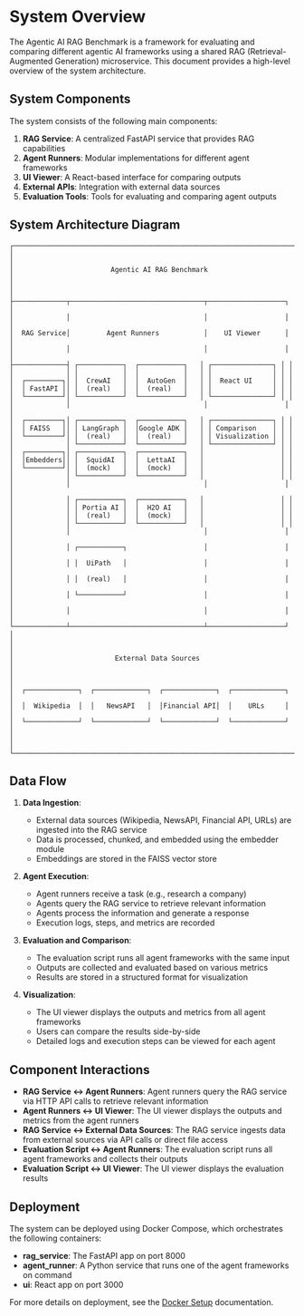 # System Overview

The Agentic AI RAG Benchmark is a framework for evaluating and comparing different agentic AI frameworks using a shared RAG (Retrieval-Augmented Generation) microservice. This document provides a high-level overview of the system architecture.

## System Components

The system consists of the following main components:

1. **RAG Service**: A centralized FastAPI service that provides RAG capabilities
2. **Agent Runners**: Modular implementations for different agent frameworks
3. **UI Viewer**: A React-based interface for comparing outputs
4. **External APIs**: Integration with external data sources
5. **Evaluation Tools**: Tools for evaluating and comparing agent outputs

## System Architecture Diagram

```
┌─────────────────────────────────────────────────────────────────────┐
│                                                                     │
│                        Agentic AI RAG Benchmark                     │
│                                                                     │
├─────────────┬─────────────────────────────────┬───────────────────┐ │
│             │                                 │                   │ │
│  RAG Service│         Agent Runners           │    UI Viewer      │ │
│             │                                 │                   │ │
├─────────────┤ ┌───────────┐  ┌───────────┐   │ ┌───────────────┐ │ │
│             │ │           │  │           │   │ │               │ │ │
│  ┌─────────┐│ │  CrewAI   │  │  AutoGen  │   │ │  React UI     │ │ │
│  │ FastAPI ││ │  (real)   │  │  (real)   │   │ │               │ │ │
│  └─────────┘│ └───────────┘  └───────────┘   │ └───────────────┘ │ │
│             │                                 │                   │ │
│  ┌─────────┐│ ┌───────────┐  ┌───────────┐   │ ┌───────────────┐ │ │
│  │ FAISS   ││ │ LangGraph │  │Google ADK │   │ │ Comparison    │ │ │
│  └─────────┘│ │  (real)   │  │  (real)   │   │ │ Visualization │ │ │
│             │ └───────────┘  └───────────┘   │ └───────────────┘ │ │
│  ┌─────────┐│ ┌───────────┐  ┌───────────┐   │                   │ │
│  │Embedders││ │  SquidAI  │  │  LettaAI  │   │                   │ │
│  └─────────┘│ │  (mock)   │  │  (mock)   │   │                   │ │
│             │ └───────────┘  └───────────┘   │                   │ │
│             │                                 │                   │ │
│             │ ┌───────────┐  ┌───────────┐   │                   │ │
│             │ │ Portia AI │  │  H2O AI   │   │                   │ │
│             │ │  (real)   │  │  (mock)   │   │                   │ │
│             │ └───────────┘  └───────────┘   │                   │ │
│             │                                 │                   │ │
│             │ ┌───────────┐                   │                   │ │
│             │ │  UiPath   │                   │                   │ │
│             │ │  (real)   │                   │                   │ │
│             │ └───────────┘                   │                   │ │
│             │                                 │                   │ │
└─────────────┴─────────────────────────────────┴───────────────────┘ │
│                                                                     │
│                         External Data Sources                       │
│                                                                     │
│  ┌─────────────┐  ┌─────────────┐  ┌─────────────┐  ┌─────────────┐ │
│  │  Wikipedia  │  │   NewsAPI   │  │Financial API│  │    URLs     │ │
│  └─────────────┘  └─────────────┘  └─────────────┘  └─────────────┘ │
│                                                                     │
└─────────────────────────────────────────────────────────────────────┘
```

## Data Flow

1. **Data Ingestion**:
   - External data sources (Wikipedia, NewsAPI, Financial API, URLs) are ingested into the RAG service
   - Data is processed, chunked, and embedded using the embedder module
   - Embeddings are stored in the FAISS vector store

2. **Agent Execution**:
   - Agent runners receive a task (e.g., research a company)
   - Agents query the RAG service to retrieve relevant information
   - Agents process the information and generate a response
   - Execution logs, steps, and metrics are recorded

3. **Evaluation and Comparison**:
   - The evaluation script runs all agent frameworks with the same input
   - Outputs are collected and evaluated based on various metrics
   - Results are stored in a structured format for visualization

4. **Visualization**:
   - The UI viewer displays the outputs and metrics from all agent frameworks
   - Users can compare the results side-by-side
   - Detailed logs and execution steps can be viewed for each agent

## Component Interactions

- **RAG Service ↔ Agent Runners**: Agent runners query the RAG service via HTTP API calls to retrieve relevant information
- **Agent Runners ↔ UI Viewer**: The UI viewer displays the outputs and metrics from the agent runners
- **RAG Service ↔ External Data Sources**: The RAG service ingests data from external sources via API calls or direct file access
- **Evaluation Script ↔ Agent Runners**: The evaluation script runs all agent frameworks and collects their outputs
- **Evaluation Script ↔ UI Viewer**: The UI viewer displays the evaluation results

## Deployment

The system can be deployed using Docker Compose, which orchestrates the following containers:

- **rag_service**: The FastAPI app on port 8000
- **agent_runner**: A Python service that runs one of the agent frameworks on command
- **ui**: React app on port 3000

For more details on deployment, see the [Docker Setup](../setup/docker_setup.md) documentation.
